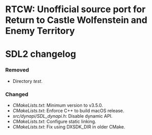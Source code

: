 # RTCW: Unofficial source port for Return to Castle Wolfenstein and Enemy Territory
# SDL2 changelog

### Removed
- Directory *test*.

### Changed
- *CMakeLists.txt*: Minimum version to v3.5.0.
- *CMakeLists.txt*: Enforce C++ to build macOS release.
- *src/dynapi/SDL_dynapi.h*: Disable dynamic API.
- *CMakeLists.txt*: Configure static linking.
- *CMakeLists.txt*: Fix using DXSDK_DIR in older CMake.
